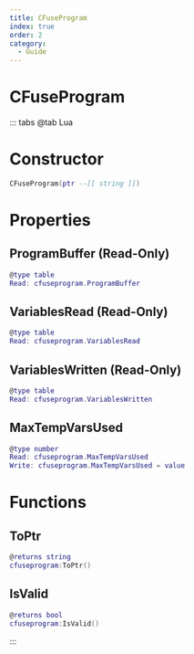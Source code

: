 ```yaml
---
title: CFuseProgram
index: true
order: 2
category:
  - Guide
---
```


# CFuseProgram

::: tabs
@tab Lua
# Constructor
```lua
CFuseProgram(ptr --[[ string ]])
```
# Properties
## ProgramBuffer (Read-Only)
```lua
@type table
Read: cfuseprogram.ProgramBuffer
```
## VariablesRead (Read-Only)
```lua
@type table
Read: cfuseprogram.VariablesRead
```
## VariablesWritten (Read-Only)
```lua
@type table
Read: cfuseprogram.VariablesWritten
```
## MaxTempVarsUsed 
```lua
@type number
Read: cfuseprogram.MaxTempVarsUsed
Write: cfuseprogram.MaxTempVarsUsed = value
```
# Functions
## ToPtr
```lua
@returns string
cfuseprogram:ToPtr()
```
## IsValid
```lua
@returns bool
cfuseprogram:IsValid()
```

:::